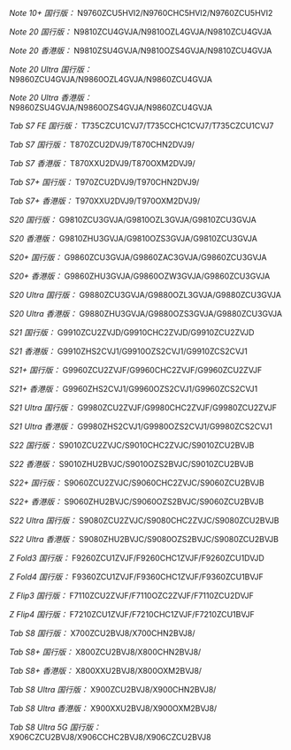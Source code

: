 *Note 10+ 国行版：*
N9760ZCU5HVI2/N9760CHC5HVI2/N9760ZCU5HVI2

*Note 20 国行版：*
N9810ZCU4GVJA/N9810OZL4GVJA/N9810ZCU4GVJA

*Note 20 香港版：*
N9810ZSU4GVJA/N9810OZS4GVJA/N9810ZCU4GVJA

*Note 20 Ultra 国行版：*
N9860ZCU4GVJA/N9860OZL4GVJA/N9860ZCU4GVJA

*Note 20 Ultra 香港版：*
N9860ZSU4GVJA/N9860OZS4GVJA/N9860ZCU4GVJA

*Tab S7 FE 国行版：*
T735CZCU1CVJ7/T735CCHC1CVJ7/T735CZCU1CVJ7

*Tab S7 国行版：*
T870ZCU2DVJ9/T870CHN2DVJ9/

*Tab S7 香港版：*
T870XXU2DVJ9/T870OXM2DVJ9/

*Tab S7+ 国行版：*
T970ZCU2DVJ9/T970CHN2DVJ9/

*Tab S7+ 香港版：*
T970XXU2DVJ9/T970OXM2DVJ9/

*S20 国行版：*
G9810ZCU3GVJA/G9810OZL3GVJA/G9810ZCU3GVJA

*S20 香港版：*
G9810ZHU3GVJA/G9810OZS3GVJA/G9810ZCU3GVJA

*S20+ 国行版：*
G9860ZCU3GVJA/G9860ZAC3GVJA/G9860ZCU3GVJA

*S20+ 香港版：*
G9860ZHU3GVJA/G9860OZW3GVJA/G9860ZCU3GVJA

*S20 Ultra 国行版：*
G9880ZCU3GVJA/G9880OZL3GVJA/G9880ZCU3GVJA

*S20 Ultra 香港版：*
G9880ZHU3GVJA/G9880OZS3GVJA/G9880ZCU3GVJA

*S21 国行版：*
G9910ZCU2ZVJD/G9910CHC2ZVJD/G9910ZCU2ZVJD

*S21 香港版：*
G9910ZHS2CVJ1/G9910OZS2CVJ1/G9910ZCS2CVJ1

*S21+ 国行版：*
G9960ZCU2ZVJF/G9960CHC2ZVJF/G9960ZCU2ZVJF

*S21+ 香港版：*
G9960ZHS2CVJ1/G9960OZS2CVJ1/G9960ZCS2CVJ1

*S21 Ultra 国行版：*
G9980ZCU2ZVJF/G9980CHC2ZVJF/G9980ZCU2ZVJF

*S21 Ultra 香港版：*
G9980ZHS2CVJ1/G9980OZS2CVJ1/G9980ZCS2CVJ1

*S22 国行版：*
S9010ZCU2ZVJC/S9010CHC2ZVJC/S9010ZCU2BVJB

*S22 香港版：*
S9010ZHU2BVJC/S9010OZS2BVJC/S9010ZCU2BVJB

*S22+ 国行版：*
S9060ZCU2ZVJC/S9060CHC2ZVJC/S9060ZCU2BVJB

*S22+ 香港版：*
S9060ZHU2BVJC/S9060OZS2BVJC/S9060ZCU2BVJB

*S22 Ultra 国行版：*
S9080ZCU2ZVJC/S9080CHC2ZVJC/S9080ZCU2BVJB

*S22 Ultra 香港版：*
S9080ZHU2BVJC/S9080OZS2BVJC/S9080ZCU2BVJB

*Z Fold3 国行版：*
F9260ZCU1ZVJF/F9260CHC1ZVJF/F9260ZCU1DVJD

*Z Fold4 国行版：*
F9360ZCU1ZVJF/F9360CHC1ZVJF/F9360ZCU1BVJF

*Z Flip3 国行版：*
F7110ZCU2ZVJF/F7110OZC2ZVJF/F7110ZCU2DVJF

*Z Flip4 国行版：*
F7210ZCU1ZVJF/F7210CHC1ZVJF/F7210ZCU1BVJF

*Tab S8 国行版：*
X700ZCU2BVJ8/X700CHN2BVJ8/

*Tab S8+ 国行版：*
X800ZCU2BVJ8/X800CHN2BVJ8/

*Tab S8+ 香港版：*
X800XXU2BVJ8/X800OXM2BVJ8/

*Tab S8 Ultra 国行版：*
X900ZCU2BVJ8/X900CHN2BVJ8/

*Tab S8 Ultra 香港版：*
X900XXU2BVJ8/X900OXM2BVJ8/

*Tab S8 Ultra 5G 国行版：*
X906CZCU2BVJ8/X906CCHC2BVJ8/X906CZCU2BVJ8

